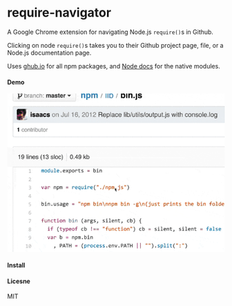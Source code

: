 # require-navigator

A Google Chrome extension for navigating Node.js `require()`s in Github.

Clicking on node `require()`s takes you to their Github project page, file, or a Node.js documentation page.

Uses [ghub.io](http://ghub.io) for all npm packages, and [Node docs](http://nodejs.org/api/) for the native modules.

#### Demo

![](images/demo.gif)

#### Install

#### Licesne

MIT

